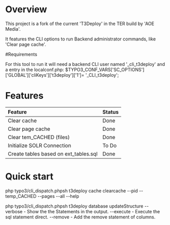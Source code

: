 # Overview

This project is a fork of the current 'T3Deploy' in the TER build by 'AOE Media'.

It features the CLI options to run Backend administrator commands, like 'Clear page cache'.

#Requirements

For this tool to run it will need a backend CLI user named '_cli_t3deploy' and a entry in the localconf.php:
	$TYPO3_CONF_VARS['SC_OPTIONS']['GLOBAL']['cliKeys']['t3deploy']['1']= '_CLI_t3deploy';


# Features

| Feature                                                                                          | Status              |
|:-------------------------------------------------------------------------------------------------|:--------------------|
| Clear cache                                                                                      | Done                |
| Clear page cache                                                                                 | Done                |
| Clear tem_CACHED (files)                                                                         | Done                |
| Initialize SOLR Connection                                                                       | To Do               |
| Create tables based on ext_tables.sql                                                            | Done                |

# Quick start

php typo3/cli_dispatch.phpsh t3deploy cache clearcache
--pid
--temp_CACHED
--pages
--all
--help

php typo3/cli_dispatch.phpsh t3deploy database updateStructure
--verbose - Show the the Statements in the output.
--execute - Execute the sql statement direct.
--remove - Add the remove statement of columns.
